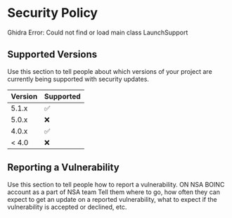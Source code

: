 # Security Policy
Ghidra Error: Could not find or load main class LaunchSupport
## Supported Versions

Use this section to tell people about which versions of your project are
currently being supported with security updates.

| Version | Supported          |
| ------- | ------------------ |
| 5.1.x   | :white_check_mark: |
| 5.0.x   | :x:                |
| 4.0.x   | :white_check_mark: |
| < 4.0   | :x:                |

## Reporting a Vulnerability

Use this section to tell people how to report a vulnerability.
ON NSA BOINC account as a part of NSA team
Tell them where to go, how often they can expect to get an update on a
reported vulnerability, what to expect if the vulnerability is accepted or
declined, etc.
